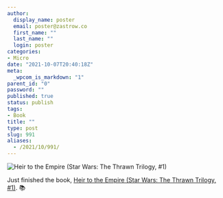 ```yaml
---
author:
  display_name: poster
  email: poster@zastrow.co
  first_name: ""
  last_name: ""
  login: poster
categories:
- Micro
date: "2021-10-07T20:40:18Z"
meta:
  _wpcom_is_markdown: "1"
parent_id: "0"
password: ""
published: true
status: publish
tags:
- Book
title: ""
type: post
slug: 991
aliases:
  - /2021/10/991/
---
```

<p><img src="https://i.gr-assets.com/images/S/compressed.photo.goodreads.com/books/1529605994l/40604754._SY475_.jpg" alt="Heir to the Empire (Star Wars: The Thrawn Trilogy, #1)" /></p>
<p>Just finished the book, <a href="https://www.goodreads.com/review/show/4269581330?utm_medium=api&amp;utm_source=rss">Heir to the Empire (Star Wars: The Thrawn Trilogy, #1)</a>. 📚</p>
